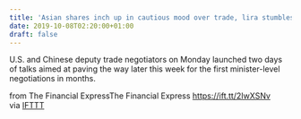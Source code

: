 ```yaml
---
title: 'Asian shares inch up in cautious mood over trade, lira stumbles'
date: 2019-10-08T02:20:00+01:00
draft: false
---
```


U.S. and Chinese deputy trade negotiators on Monday launched two days of talks aimed at paving the way later this week for the first minister-level negotiations in months.  
  
from The Financial ExpressThe Financial Express https://ift.tt/2IwXSNv  
via [IFTTT](https://ifttt.com/?ref=da&site=blogger)